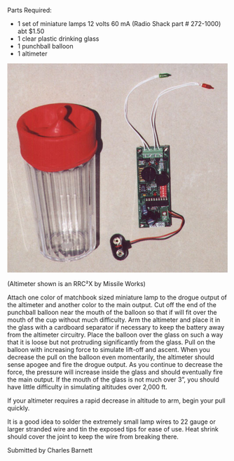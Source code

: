 Parts Required:

- 1 set of miniature lamps 12 volts 60 mA (Radio Shack part # 272-1000) abt $1.50
- 1 clear plastic drinking glass
- 1 punchball balloon
- 1 altimeter

![](/images/barotest_parts.jpg)

(Altimeter shown is an RRC²X by Missile Works)

Attach one color of matchbook sized miniature lamp to the drogue output of the altimeter and another color to the main output. Cut off the end of the punchball balloon near the mouth of the balloon so that if will fit over the mouth of the cup without much difficulty. Arm the altimeter and place it in the glass with a cardboard separator if necessary to keep the battery away from the altimeter circuitry. Place the balloon over the glass on such a way that it is loose but not protruding significantly from the glass. Pull on the balloon with increasing force to simulate lift-off and ascent. When you decrease the pull on the balloon even momentarily, the altimeter should sense apogee and fire the drogue output. As you continue to decrease the force, the pressure will increase inside the glass and should eventually fire the main output. If the mouth of the glass is not much over 3”, you should have little difficulty in simulating altitudes over 2,000 ft.

If your altimeter requires a rapid decrease in altitude to arm, begin your pull quickly.

It is a good idea to solder the extremely small lamp wires to 22 gauge or larger stranded wire and tin the exposed tips for ease of use. Heat shrink should cover the joint to keep the wire from breaking there.

Submitted by Charles Barnett

